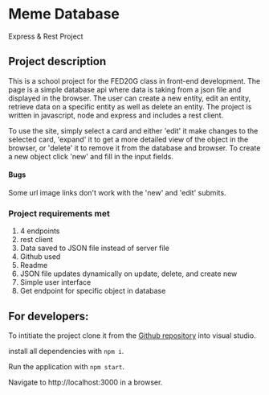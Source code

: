 

# Meme Database
Express &amp; Rest Project
## Project description 
This is a school project for the FED20G class in front-end development. The page is a simple database api where data is taking from a json file and displayed in the browser. The user can create a new entity, edit an entity, retrieve data on a specific entity as well as delete an entity. The project is written in javascript, node and express and includes a rest client. 

To use the site, simply select a card and either 'edit' it make changes to the selected card, 'expand' it to get a more detailed view of the object in the browser, or 'delete' it to remove it from the database and browser. To create a new object click 'new' and fill in the input fields. 
#### Bugs
Some url image links don't work with the 'new' and 'edit' submits. 
### Project requirements met

1. 4 endpoints
2. rest client
3. Data saved to JSON file instead of server file
4. Github used
5. Readme 
6. JSON file updates dynamically on update, delete, and create new
7. Simple user interface
8. Get endpoint for specific object in database
## For developers:
To intitiate the project clone it from the [Github repository](https://github.com/intradastingly/Express_Rest) into visual studio.

install all dependencies with `npm i`.

Run the application with `npm start`.

Navigate to http://localhost:3000 in a browser.
